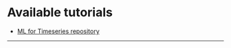 # Available tutorials

- [ML for Timeseries repository](https://github.com/kyaiooiayk/TimeSeries-Notes)
***
